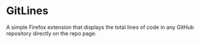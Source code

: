 # GitLines
A simple Firefox extension that displays the total lines of code in any GitHub repository directly on the repo page.

